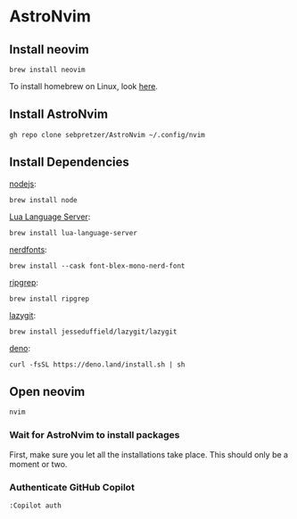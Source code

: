 # AstroNvim

## Install neovim

```
brew install neovim
```

To install homebrew on Linux, look [here](https://docs.brew.sh/Homebrew-on-Linux).

## Install AstroNvim

```
gh repo clone sebpretzer/AstroNvim ~/.config/nvim
```

## Install Dependencies

[nodejs](https://nodejs.org/en/download/):
```
brew install node
```

[Lua Language Server](https://luals.github.io/):
```
brew install lua-language-server
```

[nerdfonts](https://www.nerdfonts.com/font-downloads):
```
brew install --cask font-blex-mono-nerd-font
```

[ripgrep](https://github.com/BurntSushi/ripgrep):
```
brew install ripgrep
```

[lazygit](https://github.com/jesseduffield/lazygit):
```
brew install jesseduffield/lazygit/lazygit
```

[deno](https://deno.com/):
```
curl -fsSL https://deno.land/install.sh | sh
```

## Open neovim

```bash
nvim
```

### Wait for AstroNvim to install packages

First, make sure you let all the installations take place. This should only be a moment or two.

### Authenticate GitHub Copilot

```vim
:Copilot auth
```
